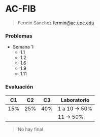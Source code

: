 # AC-FIB

> Fermin Sánchez fermin@ac.upc.edu

### Problemas

- Semana 1:
	- 1.1
	- 1.2
	- 1.6
	- 1.9
	- 1.11

### Evaluación

|C1|C2|C3|Laboratorio|
|--|--|--|-----------|
|15%|25%|40%|1 a 10 -> 50%|
||||11 -> 50%|

> No hay final

